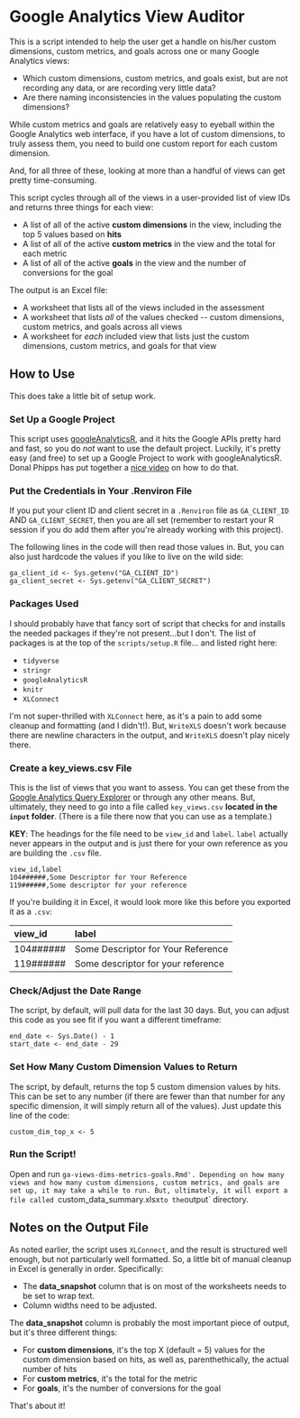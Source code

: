 # Google Analytics View Auditor

This is a script intended to help the user get a handle on his/her custom dimensions, custom metrics, and goals across one or many Google Analytics views:

* Which custom dimensions, custom metrics, and goals exist, but are not recording any data, or are recording very little data?
* Are there naming inconsistencies in the values populating the custom dimensions?

While custom metrics and goals are relatively easy to eyeball within the Google Analytics web interface, if you have a lot of custom dimensions, to truly assess them, you need to build one custom report for each custom dimension.

And, for all three of these, looking at more than a handful of views can get pretty time-consuming.

This script cycles through all of the views in a user-provided list of view IDs and returns three things for each view:

* A list of all of the active **custom dimensions** in the view, including the top 5 values based on **hits**
* A list of all of the active **custom metrics** in the view and the total for each metric
* A list of all of the active **goals** in the view and the number of conversions for the goal

The output is an Excel file:

* A worksheet that lists all of the views included in the assessment
* A worksheet that lists _all_ of the values checked -- custom dimensions, custom metrics, and goals across all views
* A worksheet for _each_ included view that lists just the custom dimensions, custom metrics, and goals for that view

## How to Use

This does take a little bit of setup work.

### Set Up a Google Project

This script uses [googleAnalyticsR](http://code.markedmondson.me/googleAnalyticsR/), and it hits the Google APIs pretty hard and fast, so you do _not_ want to use the default project. Luckily, it's pretty easy (and free) to set up a Google Project to work with googleAnalyticsR. Donal Phipps has put together a [nice video](http://donalphipps.co.uk/2017/06/25/setting-your-own-credentials-in-googleanalyticsr/) on how to do that.

### Put the Credentials in Your .Renviron File

If you put your client ID and client secret in a `.Renviron` file as `GA_CLIENT_ID` AND `GA_CLIENT_SECRET`, then you are all set (remember to restart your R session if you do add them after you're already working with this project).

The following lines in the code will then read those values in. But, you can also just hardcode the values if you like to live on the wild side:

```
ga_client_id <- Sys.getenv("GA_CLIENT_ID")
ga_client_secret <- Sys.getenv("GA_CLIENT_SECRET")
```

### Packages Used

I should probably have that fancy sort of script that checks for and installs the needed packages if they're not present...but I don't. The list of packages is at the top of the `scripts/setup.R` file... and listed right here:

* `tidyverse`
* `stringr`
* `googleAnalyticsR`
* `knitr`
* `XLConnect`

I'm not super-thrilled with `XLConnect` here, as it's a pain to add some cleanup and formatting (and I didn't!). But, `WriteXLS` doesn't work because there are newline characters in the output, and `WriteXLS` doesn't play nicely there.

### Create a key_views.csv File

This is the list of views that you want to assess. You can get these from the [Google Analytics Query Explorer](https://ga-dev-tools.appspot.com/query-explorer/) or through any other means. But, ultimately, they need to go into a file called `key_views.csv` **located in the `input` folder**. (There is a file there now that you can use as a template.)

**KEY**: The headings for the file need to be `view_id` and `label`. `label` actually never appears in the output and is just there for your own reference as you are building the `.csv` file.

```
view_id,label
104######,Some Descriptor for Your Reference
119######,Some descriptor for your reference
```

If you're building it in Excel, it would look more like this before you exported it as a `.csv`:

| view_id | label |
|:---------|:---------|
| 104######   |  Some Descriptor for Your Reference  |
| 119######   |  Some descriptor for your reference  |

### Check/Adjust the Date Range

The script, by default, will pull data for the last 30 days. But, you can adjust this code as you see fit if you want a different timeframe:

```
end_date <- Sys.Date() - 1
start_date <- end_date - 29
```

### Set How Many Custom Dimension Values to Return

The script, by default, returns the top 5 custom dimension values by hits. This can be set to any number (if there are fewer than that number for any specific dimension, it will simply return all of the values). Just update this line of the code:

```
custom_dim_top_x <- 5
```

### Run the Script!

Open and run `ga-views-dims-metrics-goals.Rmd'. Depending on how many views and how many custom dimensions, custom metrics, and goals are set up, it may take a while to run. But, ultimately, it will export a file called `custom_data_summary.xlsx` to the `output` directory.

## Notes on the Output File

As noted earlier, the script uses `XLConnect`, and the result is structured well enough, but not particularly well formatted. So, a little bit of manual cleanup in Excel is generally in order. Specifically:

* The **data_snapshot** column that is on most of the worksheets needs to be set to wrap text.
* Column widths need to be adjusted.

The **data_snapshot** column is probably the most important piece of output, but it's three different things:

* For **custom dimensions**, it's the top X (default = 5) values for the custom dimension based on hits, as well as, parenthethically, the actual number of hits
* For **custom metrics**, it's the total for the metric
* For **goals**, it's the number of conversions for the goal

That's about it! 
